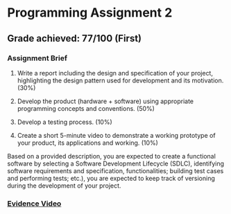 # Programming Assignment 2
## Grade achieved: 77/100 (First)

### Assignment Brief
1.    Write a report including the design and specification of your project, highlighting the design pattern used for development and its motivation. (30%)

2.    Develop the product (hardware + software) using appropriate programming concepts and conventions. (50%)

3.    Develop a testing process. (10%)

4.    Create a short 5-minute video to demonstrate a working prototype of your product, its applications and working. (10%)

Based on a provided description, you are expected to create a functional software by selecting a Software Development Lifecycle (SDLC), identifying software requirements and specification, functionalities; building test cases and performing tests; etc.), you are expected to keep track of versioning during the development of your project.

### [Evidence Video](https://youtu.be/AGmJkDFkPGU)

